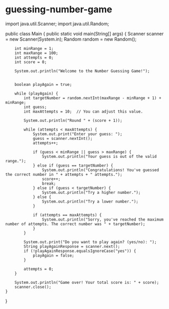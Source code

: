 # guessing-number-game
import java.util.Scanner;
import java.util.Random;

public class Main {
    public static void main(String[] args) {
        Scanner scanner = new Scanner(System.in);
        Random random = new Random();
        
        int minRange = 1;
        int maxRange = 100;
        int attempts = 0;
        int score = 0;
        
        System.out.println("Welcome to the Number Guessing Game!");
       
        
        boolean playAgain = true;
        
        while (playAgain) {
            int targetNumber = random.nextInt(maxRange - minRange + 1) + minRange;
            int guess;
            int maxAttempts = 10;  // You can adjust this value.
            
            System.out.println("Round " + (score + 1));
            
            while (attempts < maxAttempts) {
                System.out.print("Enter your guess: ");
                guess = scanner.nextInt();
                attempts++;
                
                if (guess < minRange || guess > maxRange) {
                    System.out.println("Your guess is out of the valid range.");
                } else if (guess == targetNumber) {
                    System.out.println("Congratulations! You've guessed the correct number in " + attempts + " attempts.");
                    score++;
                    break;
                } else if (guess < targetNumber) {
                    System.out.println("Try a higher number.");
                } else {
                    System.out.println("Try a lower number.");
                }
                
                if (attempts == maxAttempts) {
                    System.out.println("Sorry, you've reached the maximum number of attempts. The correct number was " + targetNumber);
                }
            }
            
            System.out.print("Do you want to play again? (yes/no): ");
            String playAgainResponse = scanner.next();
            if (!playAgainResponse.equalsIgnoreCase("yes")) {
                playAgain = false;
            }
            
            attempts = 0;
        }
        
        System.out.println("Game over! Your total score is: " + score);
        scanner.close();
    }
}
